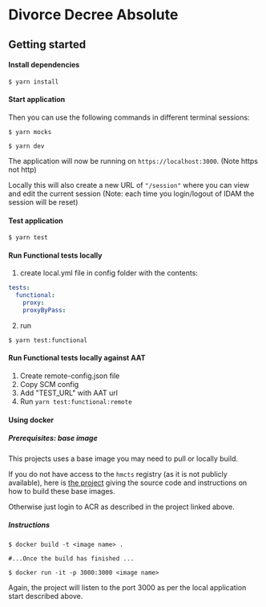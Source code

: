 # Divorce Decree Absolute

## Getting started

#### Install dependencies

```shell
$ yarn install
```

#### Start application

Then you can use the following commands in different terminal sessions:

```shell
$ yarn mocks
```

```shell
$ yarn dev
```

The application will now be running on ```https://localhost:3000```. (Note https not http)

Locally this will also create a new URL of ```"/session"``` where you can view and edit the current session
(Note: each time you login/logout of IDAM the session will be reset)

#### Test application

```shell
$ yarn test
```

#### Run Functional tests locally

1. create local.yml file in config folder with the contents:
```yml
tests:
  functional:
    proxy:
    proxyByPass:
```

2. run
```shell
$ yarn test:functional
```

#### Run Functional tests locally against AAT

1. Create remote-config.json file 
2. Copy SCM config
3. Add "TEST_URL" with AAT url
4. Run `yarn test:functional:remote`

#### Using docker

##### Prerequisites: base image

This projects uses a base image you may need to pull or locally build.

If you do not have access to the `hmcts` registry (as it is not publicly available), here is [the project](https://github.com/hmcts/cnp-node-base#building-images-locally) giving the source code and instructions on how to build these base images.

Otherwise just login to ACR as described in the project linked above.

##### Instructions

```shell
$ docker build -t <image name> .

#...Once the build has finished ...

$ docker run -it -p 3000:3000 <image name>
```

Again, the project will listen to the port 3000 as per the local application start described above.
